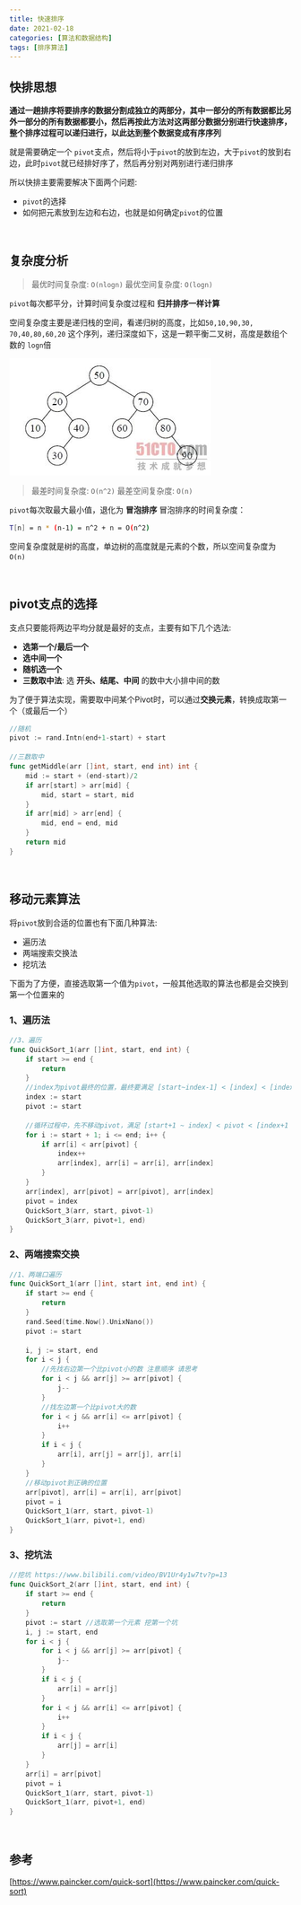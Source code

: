 ```yaml
---
title: 快速排序
date: 2021-02-18
categories: [算法和数据结构]
tags: [排序算法]  
---
```


## 快排思想

**通过一趟排序将要排序的数据分割成独立的两部分，其中一部分的所有数据都比另外一部分的所有数据都要小，然后再按此方法对这两部分数据分别进行快速排序，整个排序过程可以递归进行，以此达到整个数据变成有序序列**

就是需要确定一个 `pivot`支点，然后将小于`pivot`的放到左边，大于`pivot`的放到右边，此时`pivot`就已经排好序了，然后再分别对两别进行递归排序

所以快排主要需要解决下面两个问题:

- `pivot`的选择
- 如何把元素放到左边和右边，也就是如何确定`pivot`的位置

​    

## 复杂度分析

> 最优时间复杂度: `O(nlogn)`  最优空间复杂度: `O(logn)`

`pivot`每次都平分，计算时间复杂度过程和 **归并排序一样计算**

空间复杂度主要是递归栈的空间，看递归树的高度，比如`50,10,90,30, 70,40,80,60,20` 这个序列，递归深度如下，这是一颗平衡二叉树，高度是数组个数的 `logn`倍

![](https://raw.githubusercontent.com/biningo/cdn/master/img/quick.jpg)

> 最差时间复杂度: `O(n^2)`  最差空间复杂度: `O(n)`

`pivot`每次取最大最小值，退化为 **冒泡排序** 冒泡排序的时间复杂度：

```bash
T[n] = n * (n-1) = n^2 + n = O(n^2)
```

空间复杂度就是树的高度，单边树的高度就是元素的个数，所以空间复杂度为`O(n)`

​    

## pivot支点的选择

支点只要能将两边平均分就是最好的支点，主要有如下几个选法:

- **选第一个/最后一个**
- **选中间一个**
- **随机选一个**
- **三数取中法**: 选 **开头、结尾、中间** 的数中大小排中间的数

为了便于算法实现，需要取中间某个Pivot时，可以通过**交换元素**，转换成取第一个（或最后一个）

```go
//随机
pivot := rand.Intn(end+1-start) + start

//三数取中
func getMiddle(arr []int, start, end int) int {
	mid := start + (end-start)/2
	if arr[start] > arr[mid] {
		mid, start = start, mid
	}
	if arr[mid] > arr[end] {
		mid, end = end, mid
	}
	return mid
}
```

​    

## 移动元素算法

将`pivot`放到合适的位置也有下面几种算法:

- 遍历法
- 两端搜索交换法
- 挖坑法

下面为了方便，直接选取第一个值为`pivot`，一般其他选取的算法也都是会交换到第一个位置来的

### 1、遍历法

```go
//3、遍历
func QuickSort_1(arr []int, start, end int) {
	if start >= end {
		return
	}
    //index为pivot最终的位置，最终要满足 [start~index-1] < [index] < [index+1 ~ end]
	index := start
	pivot := start

    //循环过程中，先不移动pivot，满足 [start+1 ~ index] < pivot < [index+1 ~ end]
	for i := start + 1; i <= end; i++ {
		if arr[i] < arr[pivot] {
			index++
			arr[index], arr[i] = arr[i], arr[index]
		}
	}
	arr[index], arr[pivot] = arr[pivot], arr[index]
	pivot = index
	QuickSort_3(arr, start, pivot-1)
	QuickSort_3(arr, pivot+1, end)
}
```

### 2、两端搜索交换

```go
//1、两端口遍历
func QuickSort_1(arr []int, start int, end int) {
	if start >= end {
		return
	}
	rand.Seed(time.Now().UnixNano())
	pivot := start

	i, j := start, end
	for i < j {
		//先找右边第一个比pivot小的数 注意顺序 请思考
		for i < j && arr[j] >= arr[pivot] {
			j--
		}
        //找左边第一个比pivot大的数
		for i < j && arr[i] <= arr[pivot] {
			i++
		}
		if i < j {
			arr[i], arr[j] = arr[j], arr[i]
		}
	}
	//移动pivot到正确的位置
	arr[pivot], arr[i] = arr[i], arr[pivot]
	pivot = i
	QuickSort_1(arr, start, pivot-1)
	QuickSort_1(arr, pivot+1, end)
}
```

### 3、挖坑法

```go
//挖坑 https://www.bilibili.com/video/BV1Ur4y1w7tv?p=13
func QuickSort_2(arr []int, start, end int) {
	if start >= end {
		return
	}
	pivot := start //选取第一个元素 挖第一个坑
	i, j := start, end
	for i < j {
		for i < j && arr[j] >= arr[pivot] {
			j--
		}
		if i < j {
			arr[i] = arr[j]
		}
		for i < j && arr[i] <= arr[pivot] {
			i++
		}
		if i < j {
			arr[j] = arr[i]
		}
	}
	arr[i] = arr[pivot]
	pivot = i
	QuickSort_1(arr, start, pivot-1)
	QuickSort_1(arr, pivot+1, end)
}
```

​    

## 参考

[https://www.paincker.com/quick-sort](https://www.paincker.com/quick-sort)